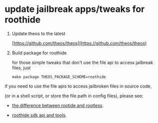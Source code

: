 # update jailbreak apps/tweaks for roothide
 
 1. Update theos to the latest

    [https://github.com/theos/theos](https://github.com/theos/theos)

 3. Build package for roothide


    for those simple tweaks that don't use the file api to access jailbreak files, just

    ```make package THEOS_PACKAGE_SCHEME=roothide```




if you need to use the file apis to access jailbroken files in source code,

(or in a shell script, or store the file path in config files), please see:

- [the difference between rootide and rootless](roothide.md).

- [roothide sdk api and tools](interface.md).

